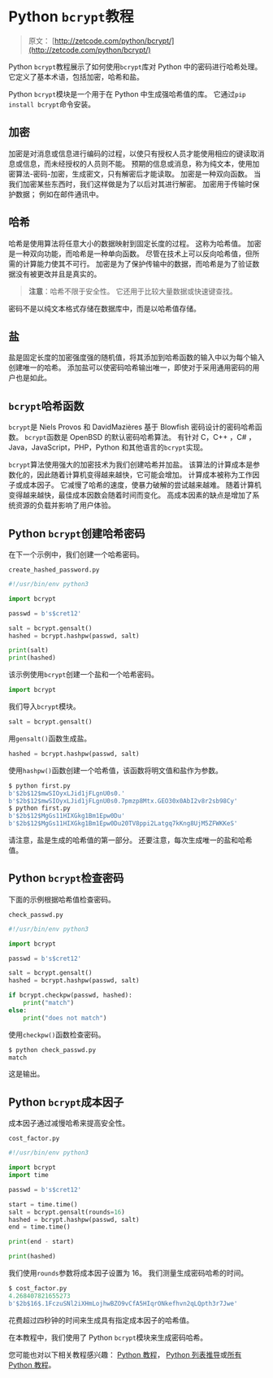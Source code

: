 # Python `bcrypt`教程

> 原文： [http://zetcode.com/python/bcrypt/](http://zetcode.com/python/bcrypt/)

Python `bcrypt`教程展示了如何使用`bcrypt`库对 Python 中的密码进行哈希处理。 它定义了基本术语，包括加密，哈希和盐。

Python `bcrypt`模块是一个用于在 Python 中生成强哈希值的库。 它通过`pip install bcrypt`命令安装。

## 加密

加密是对消息或信息进行编码的过程，以使只有授权人员才能使用相应的键读取消息或信息，而未经授权的人员则不能。 预期的信息或消息，称为纯文本，使用加密算法-密码-加密，生成密文，只有解密后才能读取。 加密是一种双向函数。 当我们加密某些东西时，我们这样做是为了以后对其进行解密。 加密用于传输时保护数据； 例如在邮件通讯中。

## 哈希

哈希是使用算法将任意大小的数据映射到固定长度的过程。 这称为哈希值。 加密是一种双向功能，而哈希是一种单向函数。 尽管在技术上可以反向哈希值，但所需的计算能力使其不可行。 加密是为了保护传输中的数据，而哈希是为了验证数据没有被更改并且是真实的。

> **注意**：哈希不限于安全性。 它还用于比较大量数据或快速键查找。

密码不是以纯文本格式存储在数据库中，而是以哈希值存储。

## 盐

盐是固定长度的加密强度强的随机值，将其添加到哈希函数的输入中以为每个输入创建唯一的哈希。 添加盐可以使密码哈希输出唯一，即使对于采用通用密码的用户也是如此。

## `bcrypt`哈希函数

`bcrypt`是 Niels Provos 和 DavidMazières 基于 Blowfish 密码设计的密码哈希函数。 `bcrypt`函数是 OpenBSD 的默认密码哈希算法。 有针对 C，C++ ，C# ，Java，JavaScript，PHP，Python 和其他语言的`bcrypt`实现。

`bcrypt`算法使用强大的加密技术为我们创建哈希并加盐。 该算法的计算成本是参数化的，因此随着计算机变得越来越快，它可能会增加。 计算成本被称为工作因子或成本因子。 它减慢了哈希的速度，使暴力破解的尝试越来越难。 随着计算机变得越来越快，最佳成本因数会随着时间而变化。 高成本因素的缺点是增加了系统资源的负载并影响了用户体验。

## Python `bcrypt`创建哈希密码

在下一个示例中，我们创建一个哈希密码。

`create_hashed_password.py`

```py
#!/usr/bin/env python3

import bcrypt

passwd = b's$cret12'

salt = bcrypt.gensalt()
hashed = bcrypt.hashpw(passwd, salt)

print(salt)
print(hashed)

```

该示例使用`bcrypt`创建一个盐和一个哈希密码。

```py
import bcrypt

```

我们导入`bcrypt`模块。

```py
salt = bcrypt.gensalt()

```

用`gensalt()`函数生成盐。

```py
hashed = bcrypt.hashpw(passwd, salt)

```

使用`hashpw()`函数创建一个哈希值，该函数将明文值和盐作为参数。

```py
$ python first.py
b'$2b$12$mwSIOyxLJid1jFLgnU0s0.'
b'$2b$12$mwSIOyxLJid1jFLgnU0s0.7pmzp8Mtx.GEO30x0AbI2v8r2sb98Cy'
$ python first.py
b'$2b$12$MgGs11HIXGkg1Bm1Epw0Du'
b'$2b$12$MgGs11HIXGkg1Bm1Epw0Du20TV8ppi2Latgq7kKng8UjM5ZFWKKeS'

```

请注意，盐是生成的哈希值的第一部分。 还要注意，每次生成唯一的盐和哈希值。

## Python `bcrypt`检查密码

下面的示例根据哈希值检查密码。

`check_passwd.py`

```py
#!/usr/bin/env python3

import bcrypt

passwd = b's$cret12'

salt = bcrypt.gensalt()
hashed = bcrypt.hashpw(passwd, salt)

if bcrypt.checkpw(passwd, hashed):
    print("match")
else:
    print("does not match")

```

使用`checkpw()`函数检查密码。

```py
$ python check_passwd.py
match

```

这是输出。

## Python `bcrypt`成本因子

成本因子通过减慢哈希来提高安全性。

`cost_factor.py`

```py
#!/usr/bin/env python3

import bcrypt
import time

passwd = b's$cret12'

start = time.time()
salt = bcrypt.gensalt(rounds=16)
hashed = bcrypt.hashpw(passwd, salt)
end = time.time()

print(end - start)

print(hashed)

```

我们使用`rounds`参数将成本因子设置为 16。 我们测量生成密码哈希的时间。

```py
$ cost_factor.py
4.268407821655273
b'$2b$16$.1FczuSNl2iXHmLojhwBZO9vCfA5HIqrONkefhvn2qLQpth3r7Jwe'

```

花费超过四秒钟的时间来生成具有指定成本因子的哈希值。

在本教程中，我们使用了 Python `bcrypt`模块来生成密码哈希。

您可能也对以下相关教程感兴趣： [Python 教程](/lang/python/)， [Python 列表推导](/articles/pythonlistcomprehensions/)或[所有 Python 教程](/all/#python)。